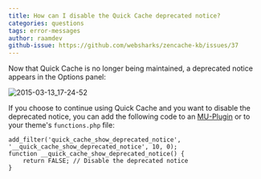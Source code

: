 ```yaml
---
title: How can I disable the Quick Cache deprecated notice?
categories: questions
tags: error-messages
author: raamdev
github-issue: https://github.com/websharks/zencache-kb/issues/37
---
```


Now that Quick Cache is no longer being maintained, a deprecated notice appears in the Options panel:

![2015-03-13_17-24-52](https://cloud.githubusercontent.com/assets/53005/6648190/46e2bfb4-c9ad-11e4-974d-fb93cf302de4.png)

If you choose to continue using Quick Cache and you want to disable the deprecated notice, you can add the following code to an [MU-Plugin](http://codex.wordpress.org/Must_Use_Plugins) or to your theme's `functions.php` file:

```
add_filter('quick_cache_show_deprecated_notice', '__quick_cache_show_deprecated_notice', 10, 0);
function __quick_cache_show_deprecated_notice() {
	return FALSE; // Disable the deprecated notice
}
```
